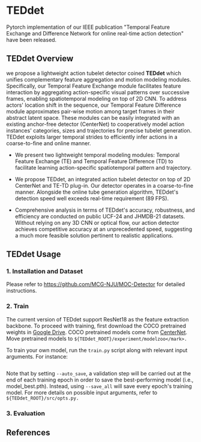 # TEDdet
Pytorch implementation of our IEEE publication "Temporal Feature Exchange and Difference Network for online real-time action detection" have been released.

## TEDdet Overview
we propose a lightweight action tubelet detector coined **TEDdet** which unifies complementary feature aggregation and motion modeling modules. Specifically, our Temporal Feature Exchange module facilitates feature interaction by aggregating action-specific visual patterns over successive frames, enabling spatiotemporal modeling on top of 2D CNN. To address actors' location shift in the sequence, our Temporal Feature Difference module approximates pair-wise motion among target frames in their abstract latent space. These modules can be easily integrated with an existing anchor-free detector (CenterNet) to cooperatively model action instances' categories, sizes and trajectories for precise tubelet generation. TEDdet exploits larger temporal strides to efficiently infer actions in a coarse-to-fine and online manner. 

* We present two lightweight temporal modeling modules: Temporal Feature Exchange (TE) and Temporal Feature Difference (TD) to facilitate learning action-specific spatiotemporal pattern and trajectory.

* We propose TEDdet, an integrated action tubelet detector on top of 2D CenterNet and TE-TD plug-in. Our detector operates in a coarse-to-fine manner. Alongside the online tube generation algorithm, TEDdet's detection speed well exceeds real-time requirement (89 FPS).

* Comprehensive analysis in terms of TEDdet's accuracy, robustness, and efficiency are conducted on public UCF-24 and JHMDB-21 datasets. Without relying on any 3D CNN or optical flow, our action detector achieves competitive accuracy at an unprecedented speed, suggesting a much more feasible solution pertinent to realistic applications.

## TEDdet Usage
### 1. Installation and Dataset
Please refer to https://github.com/MCG-NJU/MOC-Detector for detailed instructions.

### 2. Train
The current version of TEDdet support ResNet18 as the feature extraction backbone. To proceed with training, first download the COCO pretrained weights in [Google Drive](https://drive.google.com/drive/folders/1r2uYo-4hL6oOzRARFsYIn5Pu2Lv7VS6m). COCO pretrained models come from [CenterNet](https://github.com/xingyizhou/CenterNet). Move pretrained models to ```${TEDdet_ROOT}/experiment/modelzoo</mark>.```

To train your own model, run the ```train.py``` script along with relevant input arguments. For instance:

```python train.py --K 5 --exp_id K5_model --rgb_model TED_K5 --batch_size 16 --master_batch 16 --lr 2.5e-4 --gpus 0 --num_worker 16 --num_epochs 10 --lr_step 5 --dataset hmdb --split 1 --down_ratio 8 --lr_drop 0.1 --ninput 1 --ninputrgb 5 --auto_stop --pretrain coco 
```

Note that by setting ```--auto_save```, a validation step will be carried out at the end of each training epoch in order to save the best-performing model (i.e., model_best.pth). Instead, using ```--save_all``` will save every epoch's training model. For more details on possible input arguments, refer to ```${TEDdet_ROOT}/src/opts.py.```

### 3. Evaluation

## References
